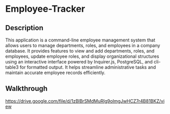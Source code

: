 # Employee-Tracker

## Description
This application is a command-line employee management system that allows users to manage departments, roles, and employees in a company database. It provides features to view and add departments, roles, and employees, update employee roles, and display organizational structures using an interactive interface powered by Inquirer.js, PostgreSQL, and cli-table3 for formatted output. It helps streamline administrative tasks and maintain accurate employee records efficiently.

## Walkthrough
https://drive.google.com/file/d/1zBlBrSMdMuRIg9olmgJwHCZ7r4B81BKZ/view
